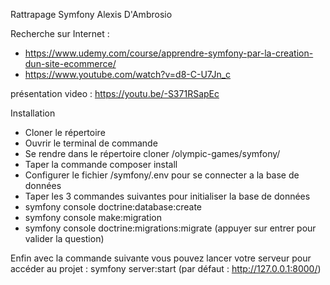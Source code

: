 Rattrapage Symfony Alexis D'Ambrosio

Recherche sur Internet :
- https://www.udemy.com/course/apprendre-symfony-par-la-creation-dun-site-ecommerce/
- https://www.youtube.com/watch?v=d8-C-U7Jn_c

présentation video : https://youtu.be/-S371RSapEc

Installation

- Cloner le répertoire
- Ouvrir le terminal de commande
- Se rendre dans le répertoire cloner /olympic-games/symfony/
- Taper la commande composer install
- Configurer le fichier /symfony/.env pour se connecter a la base de données
- Taper les 3 commandes suivantes pour initialiser la base de données
- symfony console doctrine:database:create
- symfony console make:migration
- symfony console doctrine:migrations:migrate (appuyer sur entrer pour valider la question)

Enfin avec la commande suivante vous pouvez lancer votre serveur pour accéder au projet : symfony server:start (par défaut : http://127.0.0.1:8000/)
